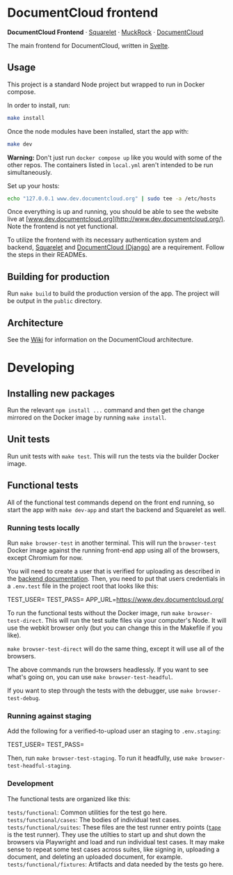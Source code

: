 # DocumentCloud frontend
**DocumentCloud Frontend** &middot; [Squarelet][squarelet] &middot; [MuckRock][muckrock] &middot; [DocumentCloud][documentcloud]

The main frontend for DocumentCloud, written in [Svelte](https://svelte.dev/).

## Usage

This project is a standard Node project but wrapped to run in Docker compose.

In order to install, run:

```bash
make install
```

Once the node modules have been installed, start the app with:

```bash
make dev
```

**Warning:** Don't just run `docker compose up` like you would with some of the other repos. The containers listed in `local.yml` aren't intended to be run simultaneously.

Set up your hosts:

```bash
echo "127.0.0.1 www.dev.documentcloud.org" | sudo tee -a /etc/hosts
```

Once everything is up and running, you should be able to see the website live at [www.dev.documentcloud.org](http://www.dev.documentcloud.org/). Note the frontend is not yet functional.

To utilize the frontend with its necessary authentication system and backend, [Squarelet](https://github.com/muckrock/squarelet) and [DocumentCloud (Django)](https://github.com/muckrock/documentcloud) are a requirement. Follow the steps in their READMEs.

## Building for production

Run `make build` to build the production version of the app. The project will be output in the `public` directory.

## Architecture

See the [Wiki](https://github.com/MuckRock/documentcloud-frontend/wiki) for information on the DocumentCloud architecture.

# Developing

## Installing new packages

Run the relevant `npm install ...` command and then get the change mirrored on the Docker image by running `make install`.

[muckrock]: https://github.com/MuckRock/muckrock
[documentcloud]: https://github.com/MuckRock/documentcloud
[squarelet]: https://github.com/muckrock/squarelet

## Unit tests

Run unit tests with `make test`. This will run the tests via the builder Docker image.

## Functional tests

All of the functional test commands depend on the front end running, so start the app with `make dev-app` and start the backend and Squarelet as well.

### Running tests locally

Run `make browser-test` in another terminal. This will run the `browser-test` Docker image against the running front-end app using all of the browsers, except Chromium for now.

You will need to create a user that is verified for uploading as described in the [backend documentation](muckrock/documentcloud). Then, you need to put that users credentials in a `.env.test` file in the project root that looks like this:

  TEST_USER=<the test user>
  TEST_PASS=<the password>
  APP_URL=https://www.dev.documentcloud.org/

To run the functional tests without the Docker image, run `make browser-test-direct`. This will run the test suite files via your computer's Node. It will use the webkit browser only (but you can change this in the Makefile if you like).

`make browser-test-direct` will do the same thing, except it will use all of the browsers.

The above commands run the browsers headlessly. If you want to see what's going on, you can use `make browser-test-headful`.

If you want to step through the tests with the debugger, use `make browser-test-debug`.

### Running against staging

Add the following for a verified-to-upload user an staging to `.env.staging`:

  TEST_USER=<the test user>
  TEST_PASS=<the password>

Then, run `make browser-test-staging`. To run it headfully, use `make browser-test-headful-staging`.

### Development

The functional tests are organized like this:

`tests/functional`: Common utilities for the test go here.
`tests/functional/cases`: The bodies of individual test cases.
`tests/functional/suites`: These files are the test runner entry points ([`tape`](https://github.com/ljharb/tape/) is the test runner). They use the utilties to start up and shut down the browsers via Playwright and load and run individual test cases. It may make sense to repeat some test cases across suites, like signing in, uploading a document, and deleting an uploaded document, for example.
`tests/functional/fixtures`: Artifacts and data needed by the tests go here.
